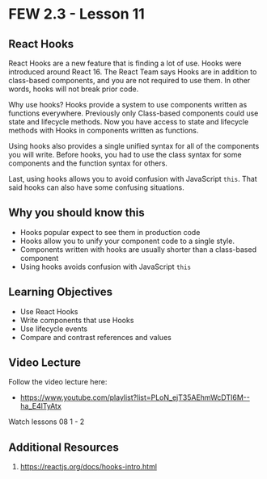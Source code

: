 # FEW 2.3 - Lesson 11

## React Hooks

React Hooks are a new feature that is finding a lot of use. Hooks were introduced around React 16. The React Team says Hooks are in addition to class-based components, and you are not required to use them. In other words, hooks will not break prior code. 

Why use hooks? Hooks provide a system to use components written as functions everywhere. Previously only Class-based components could use state and lifecycle methods. Now you have access to state and lifecycle methods with Hooks in components written as functions. 

Using hooks also provides a single unified syntax for all of the components you will write. Before hooks, you had to use the class syntax for some components and the function syntax for others. 

Last, using hooks allows you to avoid confusion with JavaScript `this`. That said hooks can also have some confusing situations. 

## Why you should know this

- Hooks popular expect to see them in production code
- Hooks allow you to unify your component code to a single style.
- Components written with hooks are usually shorter than a class-based component
- Using hooks avoids confusion with JavaScript `this`

## Learning Objectives

- Use React Hooks
- Write components that use Hooks
- Use lifecycle events
- Compare and contrast references and values

## Video Lecture

Follow the video lecture here: 

- https://www.youtube.com/playlist?list=PLoN_ejT35AEhmWcDTI6M--ha_E4lTyAtx

Watch lessons 08 1 - 2

## Additional Resources

1. https://reactjs.org/docs/hooks-intro.html

